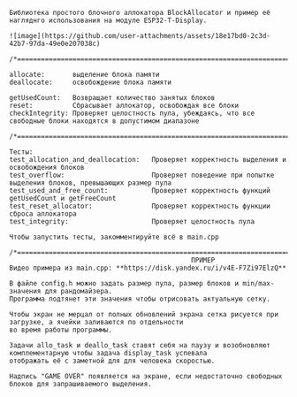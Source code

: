     Библиотека простого блочного аллокатора BlockAllocator и пример её нагляднго использования на модуле ESP32-T-Display.

    ![image](https://github.com/user-attachments/assets/18e17bd0-2c3d-42b7-97da-49e0e207038c)

    /*===================================================================================================================*/

    allocate:       выделение блока памяти
    deallocate:     освобождение блока памяти
    
    getUsedCount:   Возвращает количество занятых блоков
    reset:          Сбрасывает аллокатор, освобождая все блоки
    checkIntegrity: Проверяет целостность пула, убеждаясь, что все свободные блоки находятся в допустимом диапазоне
    
    /*===================================================================================================================*/
    
    Тесты:
    test_allocation_and_deallocation:   Проверяет корректность выделения и освобождения блоков
    test_overflow:                      Проверяет поведение при попытке выделения блоков, превышающих размер пула
    test_used_and_free_count:           Проверяет корректность функций getUsedCount и getFreeCount
    test_reset_allocator:               Проверяет корректность функции сброса аллокатора
    test_integrity:                     Проверяет целостность пула

    Чтобы запустить тесты, закомментируйте всё в main.cpp

    /*===================================================================================================================*/
                                                  ПРИМЕР
    Видео примера из main.cpp: **https://disk.yandex.ru/i/v4E-F7Zi97ElzQ**
    
    В файле config.h можно задать размер пула, размер блоков и min/max-значения для рандомайзера.
    Программа подтянет эти значения чтобы отрисовать актуальную сетку.
    
    Чтобы экран не мерцал от полных обновлений экрана сетка рисуется при загрузке, а ячейки заливаются по отдельности
    во время работы программы.
    
    Задачи allo_task и deallo_task ставят себя на паузу и возобновляют комплементарную чтобы задача display_task успевала 
    отображать её с заметной для для человека скоростью.

    Надпись "GAME OVER" появляется на экране, если недостаточно свободных блоков для запрашиваемого выделения.

